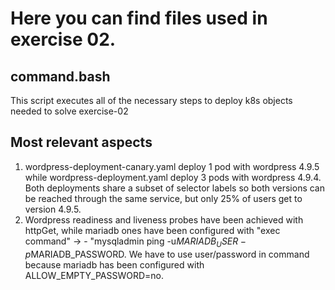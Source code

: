# Here you can find files used in exercise 02.

## command.bash
This script executes all of the necessary steps to deploy k8s objects needed to solve exercise-02

## Most relevant aspects
1. wordpress-deployment-canary.yaml deploy 1 pod with wordpress 4.9.5 while wordpress-deployment.yaml deploy 3 pods with wordpress 4.9.4. Both deployments share a subset of selector labels so both versions can be reached through the same service, but only 25% of users get to version 4.9.5.
2. Wordpress readiness and liveness probes have been achieved with httpGet, while mariadb ones have been configured with "exec command" -> - "mysqladmin ping -u$MARIADB_USER -p$MARIADB_PASSWORD. We have to use user/password in command because mariadb has been configured with ALLOW_EMPTY_PASSWORD=no.

 
